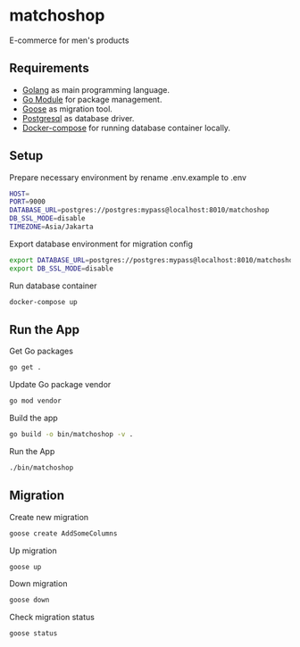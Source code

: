 # matchoshop
E-commerce for men's products

## Requirements

- [Golang](https://golang.org/) as main programming language.
- [Go Module](https://go.dev/blog/using-go-modules) for package management.
- [Goose](https://github.com/steinbacher/goose/) as migration tool.
- [Postgresql](https://www.postgresql.org/) as database driver.
- [Docker-compose](https://docs.docker.com/compose/) for running database container locally.

## Setup
Prepare necessary environment by rename .env.example to .env

```bash
HOST=
PORT=9000
DATABASE_URL=postgres://postgres:mypass@localhost:8010/matchoshop
DB_SSL_MODE=disable
TIMEZONE=Asia/Jakarta
```

Export database environment for migration config
```bash
export DATABASE_URL=postgres://postgres:mypass@localhost:8010/matchoshop
export DB_SSL_MODE=disable
```

Run database container

```bash
docker-compose up
```

## Run the App

Get Go packages

```bash
go get .
```

Update Go package vendor

```bash
go mod vendor
```

Build the app

```bash
go build -o bin/matchoshop -v .
```

Run the App

```bash
./bin/matchoshop
```

## Migration

Create new migration
```bash
goose create AddSomeColumns
```

Up migration
```bash
goose up
```

Down migration
```bash
goose down
```

Check migration status
```bash
goose status
```

